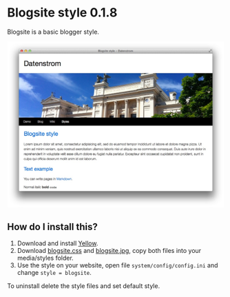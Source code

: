 Blogsite style 0.1.8
====================
Blogsite is a basic blogger style. 

![Screenshot](blogsite-screenshot.jpg?raw=true)

How do I install this?
----------------------
1. Download and install [Yellow](https://github.com/markseu/yellowcms/).  
2. Download [blogsite.css](blogsite.css?raw=true) and [blogsite.jpg](blogsite.jpg?raw=true), copy both files into your media/styles folder.  
3. Use the style on your website, open file `system/config/config.ini` and change `style = blogsite`.  

To uninstall delete the style files and set default style.
